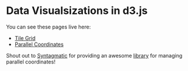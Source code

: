 Data Visualsizations in d3.js
======



You can see these pages live here:

 * [Tile Grid](columbia.edu/~cme2126/datavisuals/bigdata_tilegrid.html)
 * [Parallel Coordinates](columbia.edu/~cme2126/datavisuals/bigdata_parallelcoordinates.html)
 

Shout out to [Syntagmatic](https://github.com/syntagmatic) for providing an awesome [library](https://github.com/syntagmatic/parallel-coordinates) for managing parallel coordinates!
 




 
 
